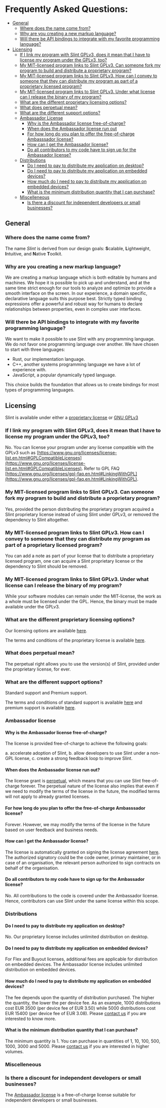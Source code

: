 # Frequently Asked Questions:  <!-- omit in toc -->

- [General](#general)
  - [Where does the name come from?](#where-does-the-name-come-from)
  - [Why are you creating a new markup language?](#why-are-you-creating-a-new-markup-language)
  - [Will there be API bindings to integrate with my favorite programming language?](#will-there-be-api-bindings-to-integrate-with-my-favorite-programming-language)
- [Licensing](#licensing)
  - [If I link my program with Slint GPLv3, does it mean that I have to license my program under the GPLv3, too?](#if-i-link-my-program-with-slint-gplv3-does-it-mean-that-i-have-to-license-my-program-under-the-gplv3-too)
  - [My MIT-licensed program links to Slint GPLv3. Can someone fork my program to build and distribute a proprietary program?](#my-mit-licensed-program-links-to-slint-gplv3-can-someone-fork-my-program-to-build-and-distribute-a-proprietary-program)
  - [My MIT-licensed program links to Slint GPLv3. How can I convey to someone that they can distribute my program as part of a proprietary licensed program?](#my-mit-licensed-program-links-to-slint-gplv3-how-can-i-convey-to-someone-that-they-can-distribute-my-program-as-part-of-a-proprietary-licensed-program)
  - [My MIT-licensed program links to Slint GPLv3. Under what license can I release the binary of my program?](#my-mit-licensed-program-links-to-slint-gplv3-under-what-license-can-i-release-the-binary-of-my-program)
  - [What are the different proprietary licensing options?](#what-are-the-different-proprietary-licensing-options)
  - [What does perpetual mean?](#what-does-perpetual-mean)
  - [What are the different support options?](#what-are-the-different-support-options)
  - [Ambassador License](#ambassador-license)
    - [Why is the Ambassador license free-of-charge?](#why-is-the-ambassador-license-free-of-charge)
    - [When does the Ambassador license run out](#when-does-the-ambassador-license-run-out)
    - [For how long do you plan to offer the free-of-charge Ambasssador license?](#for-how-long-do-you-plan-to-offer-the-free-of-charge-ambasssador-license)
    - [How can I get the Ambassador license?](#how-can-i-get-the-ambassador-license)
    - [Do all contributors to my code have to sign up for the Ambassador license?](#do-all-contributors-to-my-code-have-to-sign-up-for-the-ambassador-license)
  - [Distributions](#distributions)
    - [Do I need to pay to distribute my application on desktop?](#do-i-need-to-pay-to-distribute-my-application-on-desktop)
    - [Do I need to pay to distribute my application on embedded devices?](#do-i-need-to-pay-to-distribute-my-application-on-embedded-devices)
    - [How much do I need to pay to distribute my application on embedded devices?](#how-much-do-i-need-to-pay-to-distribute-my-application-on-embedded-devices)
    - [What is the minimum distribution quantity that I can purchase?](#what-is-the-minimum-distribution-quantity-that-i-can-purchase)
  - [Miscelleneous](#miscelleneous)
    - [Is there a discount for independent developers or small businesses?](#is-there-a-discount-for-independent-developers-or-small-businesses)

## General

### Where does the name come from?

The name *Slint* is derived from our design goals: **S**calable, **L**ightweight,
**I**ntuitive, and **N**ative **T**oolkit.

### Why are you creating a new markup language?

We are creating a markup language which is both editable by humans and machines.
We hope it is possible to pick up and understand, and at the same time strict
enough for our tools to analyze and optimize to provide a smooth interface on
the screen. In our experience, a domain specific, declarative language suits
this purpose best. Strictly typed binding expressions offer a powerful and
robust way for humans to declare relationships between properties, even in
complex user interfaces.

### Will there be API bindings to integrate with my favorite programming language?

We want to make it possible to use Slint with any programming language. We do
not favor one programming language over another. We have chosen to start with
three languages:

- Rust, our implementation language.
- C++, another systems programming language we have a lot of experience with.
- JavaScript, a popular dynamically typed language.

This choice builds the foundation that allows us to create bindings for most
types of programming languages.

## Licensing

Slint is available under either a [proprietary license](LICENSES/LicenseRef-Slint-commercial.md)
or [GNU GPLv3](LICENSES/GPL-3.0-only.txt)

### If I link my program with Slint GPLv3, does it mean that I have to license my program under the GPLv3, too?

No. You can license your program under any license compatible with the GPLv3 such
as [https://www.gnu.org/licenses/license-list.en.html#GPLCompatibleLicenses](https://www.gnu.org/licenses/license-list.en.html#GPLCompatibleLicenses).
Refer to GPL FAQ [https://www.gnu.org/licenses/gpl-faq.en.html#LinkingWithGPL](https://www.gnu.org/licenses/gpl-faq.en.html#LinkingWithGPL).

### My MIT-licensed program links to Slint GPLv3. Can someone fork my program to build and distribute a proprietary program?

Yes, provided the person distributing the proprietary program acquired a Slint proprietary license instead of using Slint under GPLv3, or removed the dependency to Slint altogether.

### My MIT-licensed program links to Slint GPLv3. How can I convey to someone that they can distribute my program as part of a proprietary licensed program?

You can add a note as part of your license that to distribute a proprietary licensed program, one can acquire a Slint proprietary license or the dependency to Slint should be removed.

### My MIT-licensed program links to Slint GPLv3. Under what license can I release the binary of my program?

While your software modules can remain under the MIT-license, the work as a whole must be licensed under the GPL. 
Hence, the binary must be made available under the GPLv3.

### What are the different proprietary licensing options?

Our licensing options are available [here](https://slint-ui.com/#offering).

The terms and conditions of the proprietary license is available [here](LICENSES/LicenseRef-Slint-commercial.md).

### What does perpetual mean?

The perpetual right allows you to use the version(s) of Slint, provided under the
proprietary license, for ever.

### What are the different support options?

Standard support and Premium support.

The terms and conditions of standard support is available [here](https://slint-ui.com/support/slint_support_service_agreement) and premium support is available [here](https://slint-ui.com/support/slint_premium_support_service_agreement).

### Ambassador license

#### Why is the Ambassador license free-of-charge?

The license is provided free-of-charge to achieve the following goals:

a. accelerate adoption of Slint,
b. allow developers to use Slint under a non-GPL license,
c. create a strong feedback loop to improve Slint.

#### When does the Ambassador license run out?

The license grant is [perpetual](#what-does-perpetual-mean), which means that you can use Slint free-of-charge forever. The perpetual nature of the license also implies that even if we need to modify the terms of the license in the future, the modified terms will not apply to already granted licenses.

#### For how long do you plan to offer the free-of-charge Ambasssador license?

Forever. However, we may modify the terms of the license in the future based on user feedback and business needs.

#### How can I get the Ambassador license?

The license is automatically granted on signing the license agreement [here](https://slint-ui.com/ambassador-program.html#application). The authorized signatory could be the code owner, primary maintainer, or in case of an organisation, the relevant person authorized to sign contracts on behalf of the organisation.

#### Do all contributors to my code have to sign up for the Ambassador license?

No. All contributions to the code is covered under the Ambassador license. Hence, contributors can use Slint under the same license within this scope.

### Distributions

#### Do I need to pay to distribute my application on desktop?

No. Our proprietary license includes unlimited distribution on desktop.

#### Do I need to pay to distribute my application on embedded devices?

For Flex and Buyout licenses, additional fees are applicable for distribution on embedded devices.
The Ambassador license includes unlimited distribution on embedded devices.

#### How much do I need to pay to distribute my application on embedded devices?

The fee depends upon the quantity of distribution purchased. The higher the quantity, the lower the per device fee.
As an example, 1000 distributions cost EUR 3500 (per device fee of EUR 3.50) while 5000 distributions cost EUR 15400 (per device fee of EUR 3.08).
Please [contact us](https://slint-ui.com/staging/#contact_us) if you are interested to know more.

#### What is the minimum distribution quantity that I can purchase?

The minimum quantity is 1.
You can purchase in quantities of 1, 10, 100, 500, 1000, 3000 and 5000.
Please [contact us](https://slint-ui.com/staging/#contact_us) if you are interested in higher volumes.

### Miscelleneous

### Is there a discount for independent developers or small businesses?

The [Ambassador license](#ambassador-license) is a free-of-charge license suitable for independent developers or small businesses.
